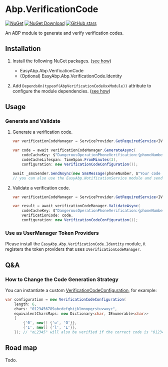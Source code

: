 # Abp.VerificationCode

[![NuGet](https://img.shields.io/nuget/v/EasyAbp.Abp.VerificationCode.svg?style=flat-square)](https://www.nuget.org/packages/EasyAbp.Abp.VerificationCode)
[![NuGet Download](https://img.shields.io/nuget/dt/EasyAbp.Abp.VerificationCode.svg?style=flat-square)](https://www.nuget.org/packages/EasyAbp.Abp.VerificationCode)
[![GitHub stars](https://img.shields.io/github/stars/EasyAbp/Abp.VerificationCode?style=social)](https://www.github.com/EasyAbp/Abp.VerificationCode)

An ABP module to generate and verify verification codes.

## Installation

1. Install the following NuGet packages. ([see how](https://github.com/EasyAbp/EasyAbpGuide/blob/master/docs/How-To.md#add-nuget-packages))

    * EasyAbp.Abp.VerificationCode
    * (Optional) EasyAbp.Abp.VerificationCode.Identity

1. Add `DependsOn(typeof(AbpVerificationCodeXxxModule))` attribute to configure the module dependencies. ([see how](https://github.com/EasyAbp/EasyAbpGuide/blob/master/docs/How-To.md#add-module-dependencies))

## Usage

### Generate and Validate

1. Generate a verification code.
    ```csharp
    var verificationCodeManager = ServiceProvider.GetRequiredService<IVerificationCodeManager>();
    
    var code = await verificationCodeManager.GenerateAsync(
        codeCacheKey: $"DangerousOperationPhoneVerification:{phoneNumber}",
        codeCacheLifespan: TimeSpan.FromMinutes(3),
        configuration: new VerificationCodeConfiguration());
    
    await _smsSender.SendAsync(new SmsMessage(phoneNumber, $"Your code is: {code}"));
    // you can also use the EasyAbp.NotificationService module and send the code to users.
    ```

2. Validate a verification code.
    ```csharp
    var verificationCodeManager = ServiceProvider.GetRequiredService<IVerificationCodeManager>();
    
    var result = await verificationCodeManager.ValidateAsync(
        codeCacheKey: $"DangerousOperationPhoneVerification:{phoneNumber}",
        verificationCode: code,
        configuration: new VerificationCodeConfiguration());
    ```

### Use as UserManager Token Providers

Please install the `EasyAbp.Abp.VerificationCode.Identity` module, it registers the token providers that uses `IVerificationCodeManager`.

## Q&A

### How to Change the Code Generation Strategy

You can instantiate a custom [VerificationCodeConfiguration](https://github.com/EasyAbp/Abp.VerificationCode/blob/master/src/EasyAbp.Abp.VerificationCode/EasyAbp/Abp/VerificationCode/VerificationCodeConfiguration.cs), for example:

```csharp
var configuration = new VerificationCodeConfiguration(
    length: 6,
    chars: "0123456789abcdefghijklmnopqrstuvwxyz",
    equivalentCharsMaps: new Dictionary<char, IEnumerable<char>>
    {
        {'0', new[] {'o', 'O'}},
        {'1', new[] {'l', 'L'}},
    }); // "oL2345" will also be verified if the correct code is "012345"
```

## Road map

Todo.